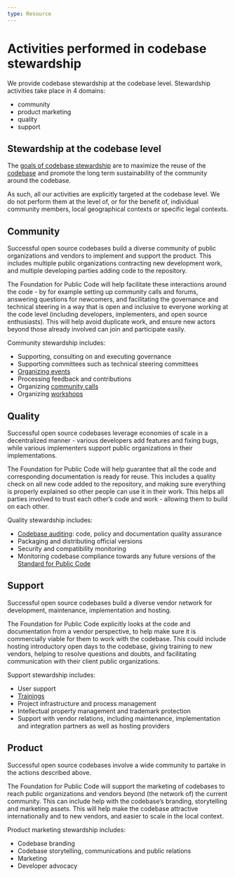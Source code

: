 ```yaml
---
type: Resource
---
```


# Activities performed in codebase stewardship

We provide codebase stewardship at the codebase level. Stewardship activities take place in 4 domains:

* community
* product marketing
* quality
* support

## Stewardship at the codebase level

The [goals of codebase stewardship](goals.md) are to maximize the reuse of the [codebase](../../glossary/codebase-definition.md) and promote the long term sustainability of the community around the codebase.

As such, all our activities are explicitly targeted at the codebase level. We do not perform them at the level of, or for the benefit of, individual community members, local geographical contexts or specific legal contexts.

## Community

Successful open source codebases build a diverse community of public organizations and vendors to implement and support the product. This includes multiple public organizations contracting new development work, and multiple developing parties adding code to the repository.

The Foundation for Public Code will help facilitate these interactions around the code - by for example setting up community calls and forums, answering questions for newcomers, and facilitating the governance and technical steering in a way that is open and inclusive to everyone working at the code level (including developers, implementers, and open source enthusiasts). This will help avoid duplicate work, and ensure new actors beyond those already involved can join and participate easily.

Community stewardship includes:

* Supporting, consulting on and executing governance
* Supporting committees such as technical steering committees
* [Organizing events](../organizing-events/index.md)
* Processing feedback and contributions
* Organizing [community calls](../communication/run-a-community-call.md)
* Organizing [workshops](../workshops/index.md)

## Quality

Successful open source codebases leverage economies of scale in a decentralized manner - various developers add features and fixing bugs, while various implementers support public organizations in their implementations.

The Foundation for Public Code will help guarantee that all the code and corresponding documentation is ready for reuse. This includes a quality check on all new code added to the repository, and making sure everything is properly explained so other people can use it in their work. This helps all parties involved to trust each other’s code and work - allowing them to build on each other.

Quality stewardship includes:

* [Codebase auditing](../codebase-auditing/index.md): code, policy and documentation quality assurance
* Packaging and distributing official versions
* Security and compatibility monitoring
* Monitoring codebase compliance towards any future versions of the [Standard for Public Code](https://standard.publiccode.net/)

## Support

Successful open source codebases build a diverse vendor network for development, maintenance, implementation and hosting.

The Foundation for Public Code explicitly looks at the code and documentation from a vendor perspective, to help make sure it is commercially viable for them to work with the codebase. This could include hosting introductory open days to the codebase, giving training to new vendors, helping to resolve questions and doubts, and facilitating communication with their client public organizations.

Support stewardship includes:

* User support
* [Trainings](../trainings/index.md)
* Project infrastructure and process management
* Intellectual property management and trademark protection
* Support with vendor relations, including maintenance, implementation and integration partners as well as hosting providers

## Product

Successful open source codebases involve a wide community to partake in the actions described above.

The Foundation for Public Code will support the marketing of codebases to reach public organizations and vendors beyond (the network of) the current community. This can include help with the codebase’s branding, storytelling and marketing assets. This will help make the codebase attractive internationally and to new vendors, and easier to scale in the local context.

Product marketing stewardship includes:

* Codebase branding
* Codebase storytelling, communications and public relations
* Marketing
* Developer advocacy
